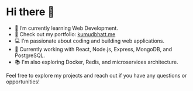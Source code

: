 # Hi there 👋

- 🌱 I’m currently learning Web Development.
- 🚀 Check out my portfolio: [kumudbhatt.me](http://kumudbhatt.me/)
- 💻 I’m passionate about coding and building web applications.
- 🔧 Currently working with React, Node.js, Express, MongoDB, and PostgreSQL.
- 📚 I'm also exploring Docker, Redis, and microservices architecture.

Feel free to explore my projects and reach out if you have any questions or opportunities!
